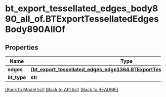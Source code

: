 # bt_export_tessellated_edges_body890_all_of.BTExportTessellatedEdgesBody890AllOf

## Properties
Name | Type | Description | Notes
------------ | ------------- | ------------- | -------------
**edges** | [**[bt_export_tessellated_edges_edge1364.BTExportTessellatedEdgesEdge1364]**](BTExportTessellatedEdgesEdge1364.md) |  | [optional] 
**bt_type** | **str** |  | [optional] 

[[Back to Model list]](../README.md#documentation-for-models) [[Back to API list]](../README.md#documentation-for-api-endpoints) [[Back to README]](../README.md)


